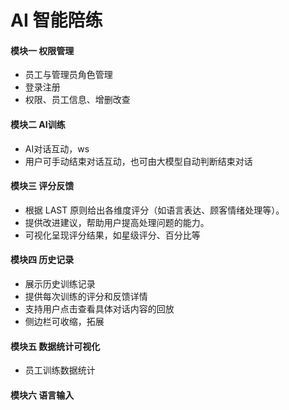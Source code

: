 # AI 智能陪练

#### 模块一 权限管理

- 员工与管理员角色管理
- 登录注册
- 权限、员工信息、增删改查

#### 模块二 AI训练

- AI对话互动，ws
- 用户可手动结束对话互动，也可由大模型自动判断结束对话

#### 模块三 评分反馈

- 根据 LAST 原则给出各维度评分（如语言表达、顾客情绪处理等）。
- 提供改进建议，帮助用户提高处理问题的能力。
- 可视化呈现评分结果，如星级评分、百分比等

#### 模块四 历史记录

- 展示历史训练记录
- 提供每次训练的评分和反馈详情
- 支持用户点击查看具体对话内容的回放
- 侧边栏可收缩，拓展

#### 模块五 数据统计可视化

- 员工训练数据统计

#### 模块六 语言输入
